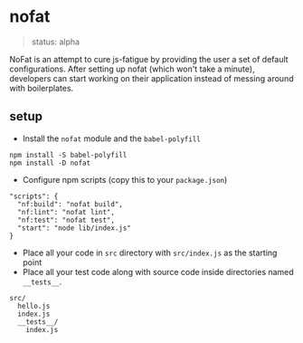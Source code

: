 # nofat

> status: alpha

NoFat is an attempt to cure js-fatigue by providing the user a set of default configurations. After setting up nofat (which won't take a minute), developers can start working on their application instead of messing around with boilerplates.

## setup

 - Install the `nofat` module and the `babel-polyfill`

```
npm install -S babel-polyfill
npm install -D nofat
```

 - Configure npm scripts (copy this to your `package.json`)

```
"scripts": {
  "nf:build": "nofat build",
  "nf:lint": "nofat lint",
  "nf:test": "nofat test",
  "start": "node lib/index.js"
}
```

- Place all your code in `src` directory with `src/index.js` as the starting point
- Place all your test code along with source code inside directories named `__tests__`.

```
src/
  hello.js
  index.js
  __tests__/
    index.js
```
